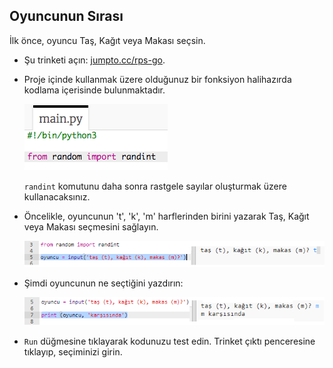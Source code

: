 ## Oyuncunun Sırası

İlk önce, oyuncu Taş, Kağıt veya Makası seçsin.

+ Şu trinketi açın: <a href="http://jumpto.cc/rps-go" target="_blank">jumpto.cc/rps-go</a>.

+ Proje içinde kullanmak üzere olduğunuz bir fonksiyon halihazırda kodlama içerisinde bulunmaktadır.
    
    ![ekran görüntüsü](images/rps-imports.png)
    
    `randint` komutunu daha sonra rastgele sayılar oluşturmak üzere kullanacaksınız.

+ Öncelikle, oyuncunun 't', 'k', 'm' harflerinden birini yazarak Taş, Kağıt veya Makası seçmesini sağlayın.
    
    ![ekran görüntüsü](images/rps-input.png)

+ Şimdi oyuncunun ne seçtiğini yazdırın:
    
    ![ekran görüntüsü](images/rps-player.png)

+ `Run` düğmesine tıklayarak kodunuzu test edin. Trinket çıktı penceresine tıklayıp, seçiminizi girin.